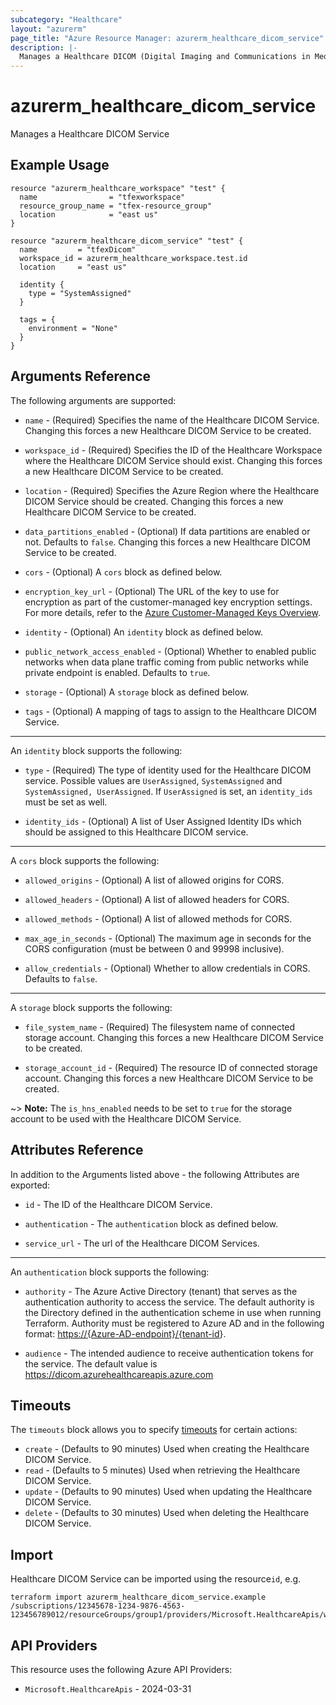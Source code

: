 ```yaml
---
subcategory: "Healthcare"
layout: "azurerm"
page_title: "Azure Resource Manager: azurerm_healthcare_dicom_service"
description: |-
  Manages a Healthcare DICOM (Digital Imaging and Communications in Medicine) Service.
---
```


# azurerm_healthcare_dicom_service

Manages a Healthcare DICOM Service

## Example Usage

```hcl
resource "azurerm_healthcare_workspace" "test" {
  name                = "tfexworkspace"
  resource_group_name = "tfex-resource_group"
  location            = "east us"
}

resource "azurerm_healthcare_dicom_service" "test" {
  name         = "tfexDicom"
  workspace_id = azurerm_healthcare_workspace.test.id
  location     = "east us"

  identity {
    type = "SystemAssigned"
  }

  tags = {
    environment = "None"
  }
}
```

## Arguments Reference

The following arguments are supported:

* `name` - (Required) Specifies the name of the Healthcare DICOM Service. Changing this forces a new Healthcare DICOM Service to be created.

* `workspace_id` - (Required) Specifies the ID of the Healthcare Workspace where the Healthcare DICOM Service should exist. Changing this forces a new Healthcare DICOM Service to be created.

* `location` - (Required) Specifies the Azure Region where the Healthcare DICOM Service should be created. Changing this forces a new Healthcare DICOM Service to be created.

* `data_partitions_enabled` - (Optional) If data partitions are enabled or not. Defaults to `false`. Changing this forces a new Healthcare DICOM Service to be created.

* `cors` - (Optional) A `cors` block as defined below.

* `encryption_key_url` - (Optional) The URL of the key to use for encryption as part of the customer-managed key encryption settings. For more details, refer to the [Azure Customer-Managed Keys Overview](https://learn.microsoft.com/en-us/azure/storage/common/customer-managed-keys-overview).

* `identity` - (Optional) An `identity` block as defined below.

* `public_network_access_enabled` - (Optional) Whether to enabled public networks when data plane traffic coming from public networks while private endpoint is enabled. Defaults to `true`.

* `storage` - (Optional) A `storage` block as defined below.

* `tags` - (Optional) A mapping of tags to assign to the Healthcare DICOM Service.

---

An `identity` block supports the following:

* `type` - (Required) The type of identity used for the Healthcare DICOM service. Possible values are `UserAssigned`, `SystemAssigned` and `SystemAssigned, UserAssigned`. If `UserAssigned` is set, an `identity_ids` must be set as well.

* `identity_ids` - (Optional) A list of User Assigned Identity IDs which should be assigned to this Healthcare DICOM service.

---

A `cors` block supports the following:

* `allowed_origins` - (Optional) A list of allowed origins for CORS.

* `allowed_headers` - (Optional) A list of allowed headers for CORS.

* `allowed_methods` - (Optional) A list of allowed methods for CORS.

* `max_age_in_seconds` - (Optional) The maximum age in seconds for the CORS configuration (must be between 0 and 99998 inclusive).

* `allow_credentials` - (Optional) Whether to allow credentials in CORS. Defaults to `false`.

---

A `storage` block supports the following:

* `file_system_name` - (Required) The filesystem name of connected storage account. Changing this forces a new Healthcare DICOM Service to be created.

* `storage_account_id` - (Required) The resource ID of connected storage account. Changing this forces a new Healthcare DICOM Service to be created.

~> **Note:** The `is_hns_enabled` needs to be set to `true` for the storage account to be used with the Healthcare DICOM Service.

## Attributes Reference

In addition to the Arguments listed above - the following Attributes are exported:

* `id` - The ID of the Healthcare DICOM Service.

* `authentication` - The `authentication` block as defined below.

* `service_url` - The url of the Healthcare DICOM Services.

---
An `authentication` block supports the following:

* `authority` - The Azure Active Directory (tenant) that serves as the authentication authority to access the service. The default authority is the Directory defined in the authentication scheme in use when running Terraform.
  Authority must be registered to Azure AD and in the following format: <https://{Azure-AD-endpoint}/{tenant-id>}.

* `audience` - The intended audience to receive authentication tokens for the service. The default value is <https://dicom.azurehealthcareapis.azure.com>

## Timeouts

The `timeouts` block allows you to specify [timeouts](https://developer.hashicorp.com/terraform/language/resources/configure#define-operation-timeouts) for certain actions:

* `create` - (Defaults to 90 minutes) Used when creating the Healthcare DICOM Service.
* `read` - (Defaults to 5 minutes) Used when retrieving the Healthcare DICOM Service.
* `update` - (Defaults to 90 minutes) Used when updating the Healthcare DICOM Service.
* `delete` - (Defaults to 30 minutes) Used when deleting the Healthcare DICOM Service.

## Import

Healthcare DICOM Service can be imported using the resource`id`, e.g.

```shell
terraform import azurerm_healthcare_dicom_service.example /subscriptions/12345678-1234-9876-4563-123456789012/resourceGroups/group1/providers/Microsoft.HealthcareApis/workspaces/workspace1/dicomServices/service1
```

## API Providers
<!-- This section is generated, changes will be overwritten -->
This resource uses the following Azure API Providers:

* `Microsoft.HealthcareApis` - 2024-03-31

